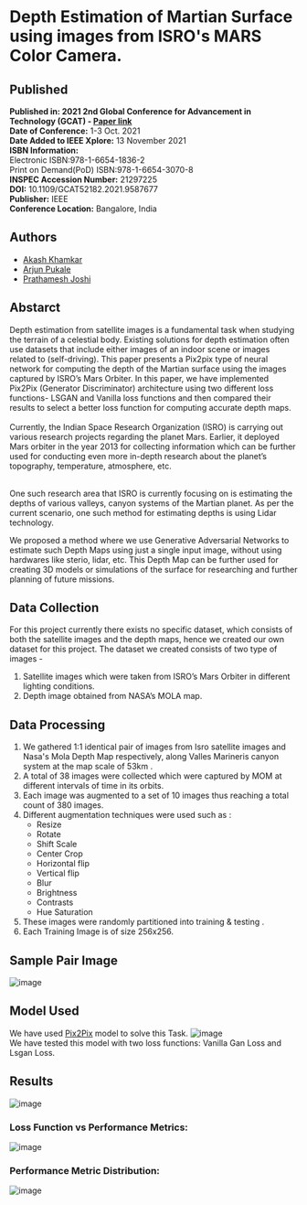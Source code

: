 # Depth Estimation of Martian Surface using images from ISRO's MARS Color Camera.

<h2>Published</h2>

**Published in: 2021 2nd Global Conference for Advancement in Technology (GCAT) - [Paper link](https://ieeexplore.ieee.org/document/9587677)<br>
Date of Conference:** 1-3 Oct. 2021<br>
**Date Added to IEEE Xplore:** 13 November 2021<br>
**ISBN Information:<br>**
Electronic ISBN:978-1-6654-1836-2<br>
Print on Demand(PoD) ISBN:978-1-6654-3070-8<br>
**INSPEC Accession Number:** 21297225<br>
**DOI:** 10.1109/GCAT52182.2021.9587677<br>
**Publisher:** IEEE<br>
**Conference Location:** Bangalore, India<br>

<h2>Authors</h2>

- [Akash Khamkar](https://github.com/AkashKhamkar)
- [Arjun Pukale](https://github.com/ArjunPukale)
- [Prathamesh Joshi](https://github.com/prathamesh1499)

<h2>Abstarct</h2>
Depth estimation from satellite images is a fundamental task when studying the terrain of a celestial body. Existing solutions for depth estimation often use datasets that include either images of an indoor scene or images related to (self-driving). This paper presents a Pix2pix type of neural network for computing the depth of the Martian surface using the images captured by ISRO’s Mars Orbiter. In this paper, we have implemented Pix2Pix (Generator Discriminator) architecture using two different loss functions- LSGAN and Vanilla loss functions and then compared their results to select a better loss function for computing accurate depth maps.<br><br>
Currently, the Indian Space Research Organization (ISRO) is carrying out various research projects regarding the planet Mars. Earlier, it deployed Mars orbiter in the year 2013 for collecting information which can be further used for conducting even more in-depth research about the planet’s topography, temperature, atmosphere, etc.<br><br>

One such research area that ISRO is currently focusing on is estimating the depths of various valleys, canyon systems of the Martian planet. As per the current scenario, one such method for estimating depths is using Lidar technology.

We proposed a method where we use Generative Adversarial Networks to estimate such Depth Maps using just a single input image, without using hardwares like sterio, lidar, etc. This Depth Map can be further used for creating 3D models or simulations of the surface for researching and further planning of future missions.

<h2>Data Collection</h2>
For this project currently there exists no specific dataset, which consists of both the satellite images and the depth maps, hence we created our own dataset for this project.
The dataset we created consists of two type of images -

1. Satellite images which were taken from ISRO’s Mars Orbiter in different lighting conditions.
2. Depth image obtained from NASA’s MOLA map.

<h2>Data Processing</h2>

1. We gathered 1:1 identical pair of images from Isro satellite images and Nasa's Mola Depth Map respectively, along Valles Marineris canyon system at the map scale of 53km .
2. A total of 38 images were collected which were captured by MOM at different intervals of time in its orbits.
3. Each image was augmented to a set of 10 images thus reaching a total count of 380 images.
4. Different augmentation techniques were used such as :
   - Resize
   - Rotate
   - Shift Scale
   - Center Crop
   - Horizontal flip
   - Vertical flip
   - Blur
   - Brightness
   - Contrasts
   - Hue Saturation
5. These images were randomly partitioned into training  & testing  .
6. Each Training Image is of size 256x256.

<h2>Sample Pair Image</h2>

![image](https://user-images.githubusercontent.com/34622497/154837542-54fbdea5-266a-468d-a4a2-245bc82ae23b.png)

<h2> Model Used</h2>

We have used [Pix2Pix](https://github.com/junyanz/pytorch-CycleGAN-and-pix2pix) model to solve this Task.
![image](https://user-images.githubusercontent.com/34622497/154837781-11eb10ed-b56a-4511-bd06-41938ce442ca.png)<br>
We have tested this model with two loss functions: Vanilla Gan Loss and Lsgan Loss.

<h2>Results</h2>

![image](https://user-images.githubusercontent.com/34622497/154837905-35a66a2d-8113-444f-97e6-2d7e278781fc.png)

<h3>Loss Function vs Performance Metrics:</h3>

![image](https://user-images.githubusercontent.com/34622497/154838185-30e12f2d-8c5a-413b-bd6c-48998c5a022b.png)

<h3>Performance Metric Distribution:</h3>

![image](https://user-images.githubusercontent.com/34622497/154838195-286acc52-fbc7-4f05-bbd1-05ff327411ee.png)



